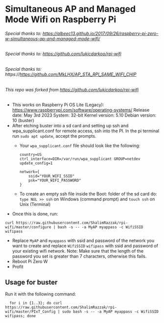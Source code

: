 # Simultaneous AP and Managed Mode Wifi on Raspberry Pi

###### Special thanks to: https://albeec13.github.io/2017/09/26/raspberry-pi-zero-w-simultaneous-ap-and-managed-mode-wifi/

###### Special thanks to: https://github.com/lukicdarkoo/rpi-wifi

###### Special thanks to: https://https://github.com/MkLHX/AP_STA_RPI_SAME_WIFI_CHIP

###### This repo was forked from https://github.com/lukicdarkoo/rpi-wifi


- This works on Raspberry Pi OS Lite (Legacy): https://www.raspberrypi.com/software/operating-systems/
  Release date: May 3rd 2023
  System: 32-bit
  Kernel version: 5.10
  Debian version: 10 (buster)
- After etching buster into a sd card and setting up ssh and wpa_supplicant.conf for remote access, ssh into the PI. In the pi terminal run `sudo apt update`, accept the prompts.
  - Your `wpa_supplicant.conf` file should look like the following:
  
    ```
    country=US
    ctrl_interface=DIR=/var/run/wpa_supplicant GROUP=netdev
    update_config=1
    
    network={
        ssid="YOUR_WIFI_SSID"
        psk="YOUR_WIFI_PASSWORD"
    }
    ```
  - To create an empty ssh file inside the Boot: folder of the sd card do:
    `type NUL >> ssh` on Windows (command prompt) and `touch ssh` on Unix (Terminal)
- Once this is done, run:
```
curl https://raw.githubusercontent.com/ShalimRazzak/rpi-wifi/master/configure | bash -s -- -a MyAP myappass -c WifiSSID wifipass
```
- Replace `MyAP` and `myappass` with ssid and password of the network you want to create and replace `WifiSSID` `wifipass` with ssid and password of your existing wifi network. Note: Make sure that the length of the password you set is greater than 7 characters, otherwise this fails.
- Reboot Pi Zero W
- Profit

## Usage for buster

Run it with the following command:
```
  for i in {1..3}; do curl https://raw.githubusercontent.com/ShalimRazzak/rpi-wifi/master/PIxT_Config | sudo bash -s -- -a MyAP myappass -c WifiSSID wifipass; done

```

